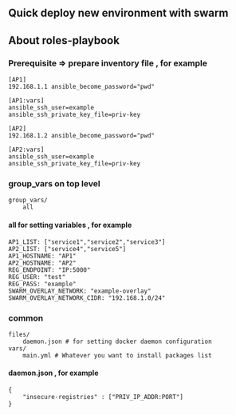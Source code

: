 ## Quick deploy new environment with swarm

## About roles-playbook 

### Prerequisite => prepare inventory file , for example
```
[AP1]
192.168.1.1 ansible_become_password="pwd"

[AP1:vars]
ansible_ssh_user=example
ansible_ssh_private_key_file=priv-key

[AP2]
192.168.1.2 ansible_become_password="pwd"

[AP2:vars]
ansible_ssh_user=example
ansible_ssh_private_key_file=priv-key
```

### group_vars on top level
```
group_vars/
    all
```
#### all for setting variables , for example
```
AP1_LIST: ["service1","service2","service3"]
AP2_LIST: ["service4","service5"]
AP1_HOSTNAME: "AP1"
AP2_HOSTNAME: "AP2"
REG_ENDPOINT: "IP:5000"
REG_USER: "test"
REG_PASS: "example"
SWARM_OVERLAY_NETWORK: "example-overlay"
SWARM_OVERLAY_NETWORK_CIDR: "192.168.1.0/24"
```

### common
```
files/
    daemon.json # for setting docker daemon configuration
vars/
    main.yml # Whatever you want to install packages list
```

#### daemon.json , for example
```
{
    "insecure-registries" : ["PRIV_IP_ADDR:PORT"]
}
```